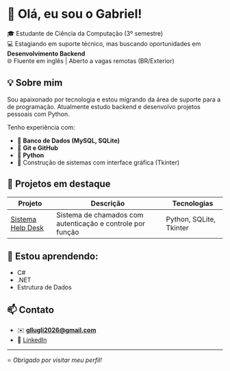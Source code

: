 # 👋 Olá, eu sou o Gabriel!

🎓 Estudante de Ciência da Computação (3º semestre)  
💻 Estagiando em suporte técnico, mas buscando oportunidades em **Desenvolvimento Backend**  
🌐 Fluente em inglês | Aberto a vagas remotas (BR/Exterior)

## 💡 Sobre mim

Sou apaixonado por tecnologia e estou migrando da área de suporte para a de programação. Atualmente estudo backend e desenvolvo projetos pessoais com Python.

Tenho experiência com:
- 💾 **Banco de Dados (MySQL, SQLite)**
- 🔧 **Git e GitHub**
- 🐍 **Python**
- 🧰 Construção de sistemas com interface gráfica (Tkinter)

## 📂 Projetos em destaque

| Projeto | Descrição | Tecnologias |
|--------|-----------|-------------|
| [Sistema Help Desk](https://github.com/gllugli/help-desk-system) | Sistema de chamados com autenticação e controle por função | Python, SQLite, Tkinter |

## 🧠 Estou aprendendo:

- C#
- .NET
- Estrutura de Dados
  
## 📫 Contato

- ✉️ **gllugli2026@gmail.com**
- 🔗 [LinkedIn](https://www.linkedin.com/in/gabriel-lars%C3%A3o-lugli-344182372/)

---
⭐ *Obrigado por visitar meu perfil!*

